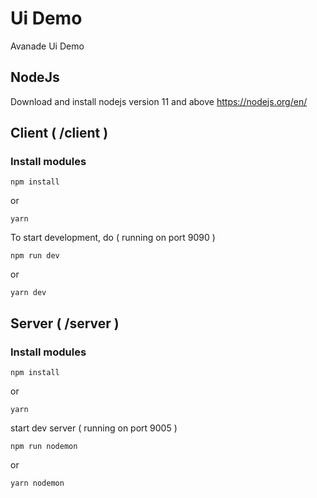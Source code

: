 # Ui Demo
Avanade Ui Demo

## NodeJs
Download and install nodejs version 11 and above
https://nodejs.org/en/

## Client ( /client )
### Install modules
```
npm install
```
or
```
yarn
```

To start development, do ( running on port 9090 )
```
npm run dev
```
or
```
yarn dev
```

## Server  ( /server )
### Install modules
```
npm install
```
or
```
yarn
```

start dev server ( running on port 9005 )
```
npm run nodemon
```
or
```
yarn nodemon
```